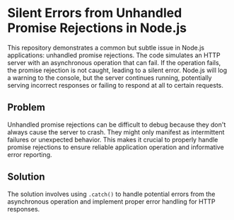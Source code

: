 # Silent Errors from Unhandled Promise Rejections in Node.js

This repository demonstrates a common but subtle issue in Node.js applications: unhandled promise rejections.  The code simulates an HTTP server with an asynchronous operation that can fail. If the operation fails, the promise rejection is not caught, leading to a silent error.  Node.js will log a warning to the console, but the server continues running, potentially serving incorrect responses or failing to respond at all to certain requests.

## Problem

Unhandled promise rejections can be difficult to debug because they don't always cause the server to crash. They might only manifest as intermittent failures or unexpected behavior.  This makes it crucial to properly handle promise rejections to ensure reliable application operation and informative error reporting.

## Solution

The solution involves using `.catch()` to handle potential errors from the asynchronous operation and implement proper error handling for HTTP responses.